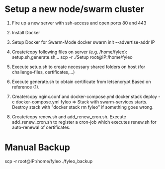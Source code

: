 # Setup a new node/swarm cluster

1. Fire up a new server with ssh-access and open ports 80 and 443
   
2. Install Docker
   
3. Setup Docker for Swarm-Mode
   docker swarm init --advertise-addr IP

4. Create/copy following files on server (e.g. /home/fyleo): setup.sh,generate.sh,..
   scp -r ./Setup root@IP:/home/fyleo

5. Execute setup.sh to create necessary shared folders on host (for challenge-files, certificates,...)

6. Execute generate.sh to obtain certificate from letsencrypt
   Based on reference (1).

7. Create/copy nginx.conf and docker-compose.yml
   docker stack deploy -c docker-compose.yml fyleo
   => Stack with swarm-services starts.
   Destroy stack with "docker stack rm fyleo" if something goes wrong.

8.  Create/copy renew.sh and add_renew_cron.sh.
    Execute add_renew_cron.sh to register a cron-job which executes renew.sh for auto-renewal of certificates.

# Manual Backup
scp -r root@IP:/home/fyleo ./fyleo_backup
